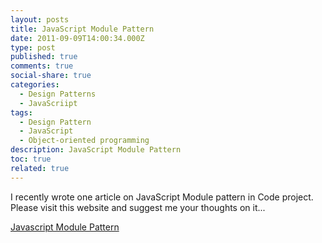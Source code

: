 ```yaml
---
layout: posts
title: JavaScript Module Pattern
date: 2011-09-09T14:00:34.000Z
type: post
published: true
comments: true
social-share: true
categories:
  - Design Patterns
  - JavaScriipt
tags:
  - Design Pattern
  - JavaScript
  - Object-oriented programming
description: JavaScript Module Pattern
toc: true
related: true
---
```


<p>I recently wrote one article on JavaScript Module pattern in Code project. Please visit this website and suggest me your thoughts on it...</p>
<p><a title="Module Pattern in Javascript" href="http://www.codeproject.com/KB/scripting/ModulePattern.aspx" target="_blank" rel="noopener noreferrer">Javascript Module Pattern</a></p>
